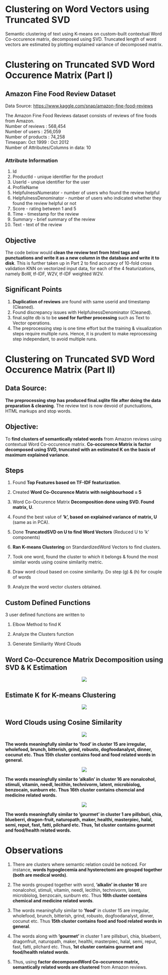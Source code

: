# Clustering on Word Vectors using Truncated SVD #

Semantic clustering of text using K-means on custom-built contextual Word Co-occurence matrix, decomposed using SVD. Truncated length of word vectors are estimated by plotting explained variance of decomposed matrix.

# Clustering on Truncated SVD Word Occurence Matrix (Part I) #

## Amazon Fine Food Review Dataset ##

Data Source: https://www.kaggle.com/snap/amazon-fine-food-reviews

The Amazon Fine Food Reviews dataset consists of reviews of fine foods from Amazon. <br/>
Number of reviews                   : 568,454  <br/>
Number of users                     : 256,059  <br/>
Number of products                  : 74,258  <br/>
Timespan: Oct 1999                  : Oct 2012  <br/>
Number of Attributes/Columns in data: 10 <br/>

### Attribute Information ###
1. Id <br/>
2. ProductId - unique identifier for the product <br/>
3. UserId - unqiue identifier for the user <br/>
4. ProfileName <br/>
5. HelpfulnessNumerator - number of users who found the review helpful <br/>
6. HelpfulnessDenominator - number of users who indicated whether they found the review helpful or not <br/>
7. Score - rating between 1 and 5 <br/>
8. Time - timestamp for the review <br/>
9. Summary - brief summary of the review <br/>
10. Text - text of the review <br/>

## Objective ##

The code below would **clean the review text from html tags and punctuations and write it as a new column in the database and write it to disk**. This is further taken up in Part 2 to find accuracy of 10-fold cross validation KNN on vectorized input data, for each of the 4 featurizations, namely BoW, tf-IDF, W2V, tf-IDF weighted W2V.

## Significant Points ##

1. **Duplication of reviews** are found with same userid and timestamp (Cleaned).
2. Found discrepancy issues with HelpfulnessDenominator (Cleaned).
3. final.sqlite db is to be **used for further processing** such as Text to Vector operations.
4. The preprocessing step is one time effort but the training & visualization steps require multiple runs. Hence, it is prudent to make reprocessing step independant, to avoid multiple runs.

# Clustering on Truncated SVD Word Occurence Matrix (Part II) #

## Data Source: ##

**The preprocessing step has produced final.sqlite file after doing the data preparation & cleaning**. The review text is now devoid of punctuations, HTML markups and stop words.

## Objective: ##

To **find clusters of semantically related words** from Amazon reviews using contextual Word Co-occurence matrix. **Co-occurence Matrix is factor decomposed using SVD, truncated with an estimated K on the basis of maximum explained variance**.

## Steps ##

1. Found **Top Features based on TF-IDF featurization**.

2. Created **Word Co-Occurence Matrix with neighbourhood = 5**

3. Word Co-Occurence Matrix **Decomposition done using SVD. Found matrix, U**.

4. Found the best value of **’k’, based on explained variance of matrix, U** (same as in PCA).

5. Done **TruncatedSVD on U to find Word Vectors** (Reduced U to ’k’ components)

6. **Ran K-means Clustering** on StandardizedWord Vectors to find clusters.

7. Took one word, found the cluster to which it belongs & found the most similar words using cosine similarity metric.

8. Draw word cloud based on cosine similarity. Do step (g) & (h) for couple of words

9. Analyze the word vector clusters obtained.

## Custom Defined Functions ##

3 user defined functions are written to

1. Elbow Method to find K

2. Analyze the Clusters function

3. Generate Similiarity Word Clouds

## Word Co-Occurence Matrix Decomposition using SVD & K Estimation ##

<p align="center">
    <img src="https://github.com/AdroitAnandAI/Clustering-on-Word-Vectors-using-Truncated-SVD/blob/master/images/5.PNG">
</p>

## Estimate K for K-means Clustering ##

<p align="center">
    <img src="https://github.com/AdroitAnandAI/Clustering-on-Word-Vectors-using-Truncated-SVD/blob/master/images/7.PNG">
</p>

## Word Clouds using Cosine Similarity ##

<p align="center">
    <img src="https://github.com/AdroitAnandAI/Clustering-on-Word-Vectors-using-Truncated-SVD/blob/master/images/9.PNG">
</p>

**The words meaningfully similar to ’food’ in cluster 15 are irregular, wholefood, brunch, bitterish, grind, robusto, dogfoodanalyst, dinner, cocunut etc. Thus 15th cluster contains food and food related words in general.**

<p align="center">
    <img src="https://github.com/AdroitAnandAI/Clustering-on-Word-Vectors-using-Truncated-SVD/blob/master/images/9.2.PNG">
</p>

**The words meaningfully similar to ’alkalin’ in cluster 16 are nonalcohol, stimuli, vitamin, needl, lecithin, technivorm, latent, microbiolog, benzocain, sunburn etc. Thus 16th cluster contains chemcial and medicine related words.**

<p align="center">
    <img src="https://github.com/AdroitAnandAI/Clustering-on-Word-Vectors-using-Truncated-SVD/blob/master/images/9.3.PNG">
</p>

**The words meaningfully similar to ’gourmet’ in cluster 1 are pillsburi, chia, blueberri, dragon-fruit, naturopath, maker, healthi, masterpiec, halal, semi, reput, fast, fatti, pilchard etc. Thus, 1st cluster contains gourmet and food/health related words.**

# Observations #

1. There are clusters where semantic relation could be noticed. For instance, **words hypoglecemia and hysterectomi are grouped together (both are medical words)**.

2. The words grouped together with word, **’alkalin’ in cluster 16** are nonalcohol, stimuli, vitamin, needl, lecithin, technivorm, latent, microbiolog, benzocain, sunburn etc. Thus **16th cluster contains chemical and medicine related words**.

3. The words meaningfully similar to **’food’** in cluster 15 are irregular, wholefood, brunch, bitterish, grind, robusto, dogfoodanalyst, dinner, cocunut etc. Thus **15th cluster contains food and food related words in general**.

4. The words along with **’gourmet’** in cluster 1 are pillsburi, chia, blueberri, dragonfruit, naturopath, maker, healthi, masterpiec, halal, semi, reput, fast, fatti, pilchard etc. Thus, **1st cluster contains gourmet and food/health related words**.

5. Thus, using **factor decomposedWord Co-occurence matrix, semantically related words are clustered** from Amazon reviews.
